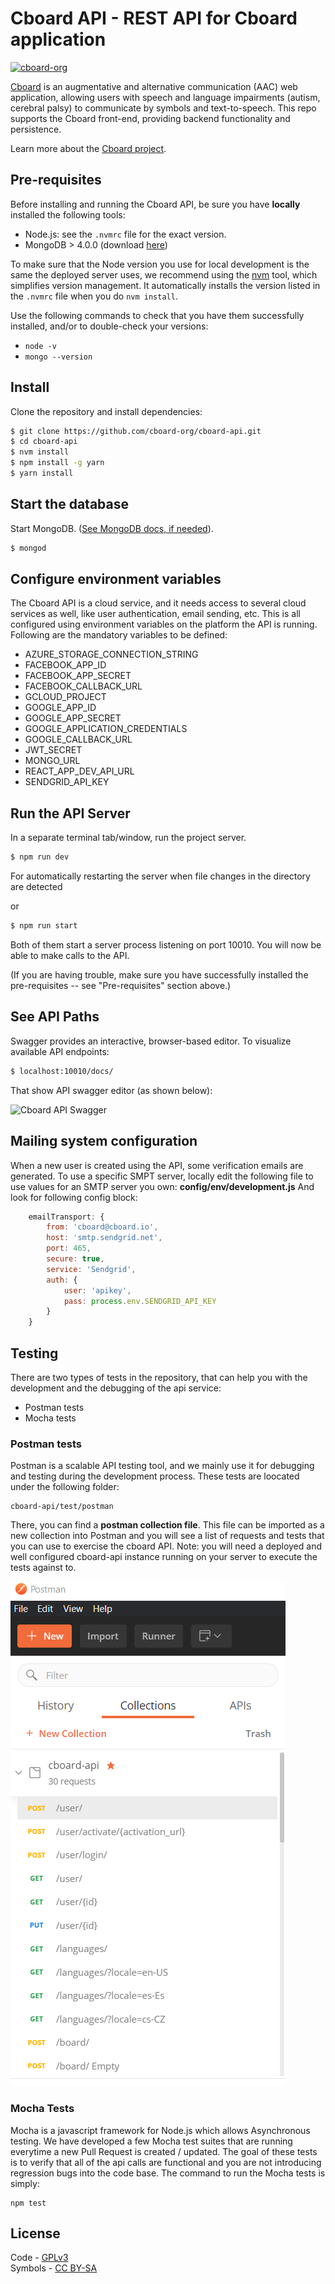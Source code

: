 # Cboard API - REST API for Cboard application

[![cboard-org](https://circleci.com/gh/cboard-org/cboard-api.svg?style=shield)](https://app.circleci.com/pipelines/github/cboard-org/cboard-api)

[Cboard](https://app.cboard.io/) is an augmentative and alternative communication (AAC) web application, allowing users with speech and language impairments (autism, cerebral palsy) to communicate by symbols and text-to-speech. This repo supports the Cboard front-end, providing backend functionality and persistence.

Learn more about the [Cboard project](https://github.com/cboard-org/cboard).

## Pre-requisites
Before installing and running the Cboard API, be sure you have **locally** installed the following tools:
* Node.js: see the `.nvmrc` file for the exact version.
* MongoDB > 4.0.0 (download [here](https://docs.mongodb.com/manual/installation/))

To make sure that the Node version you use for local development is the same the deployed server uses, we recommend using the [nvm](https://github.com/nvm-sh/nvm) tool, which simplifies version management.
It automatically installs the version listed in the `.nvmrc` file when you do `nvm install`.

Use the following commands to check that you have them successfully installed, and/or to double-check your versions:
* `node -v`
* `mongo --version`

## Install
Clone the repository and install dependencies:
```bash
$ git clone https://github.com/cboard-org/cboard-api.git
$ cd cboard-api
$ nvm install
$ npm install -g yarn
$ yarn install
```

## Start the database

Start MongoDB. ([See MongoDB docs, if needed](https://docs.mongodb.com/manual/tutorial/manage-mongodb-processes/)).

```bash
$ mongod
```

## Configure environment variables

The Cboard API is a cloud service, and it needs access to several cloud services as well, like user authentication, email sending, etc. This is all configured using environment variables on the platform the API is running. Following are the mandatory variables to be defined:

* AZURE_STORAGE_CONNECTION_STRING
* FACEBOOK_APP_ID
* FACEBOOK_APP_SECRET
* FACEBOOK_CALLBACK_URL
* GCLOUD_PROJECT
* GOOGLE_APP_ID
* GOOGLE_APP_SECRET
* GOOGLE_APPLICATION_CREDENTIALS
* GOOGLE_CALLBACK_URL
* JWT_SECRET
* MONGO_URL
* REACT_APP_DEV_API_URL
* SENDGRID_API_KEY

## Run the API Server

In a separate terminal tab/window, run the project server.

```bash
$ npm run dev 
```
For automatically restarting the server when file changes in the directory are detected

or 

```bash
$ npm run start
```
Both of them start a server process listening on port 10010. You will now be able to make calls to the API.

(If you are having trouble, make sure you have successfully installed the pre-requisites -- see "Pre-requisites" section above.)

## See API Paths

Swagger provides an interactive, browser-based editor. To visualize available API endpoints:

```bash
$ localhost:10010/docs/
```
That show API swagger editor (as shown below):

<img src='https://i.imgur.com/pt0eJVQ.png' width='600' alt='Cboard API Swagger'>

## Mailing system configuration
When a new user is created using the API, some verification emails are generated. To use a specific SMPT server, locally edit the following file to use values for an SMTP server you own:
**config/env/development.js**
And look for following config block:
```javascript
    emailTransport: {
        from: 'cboard@cboard.io',
        host: 'smtp.sendgrid.net',
        port: 465,
        secure: true,
        service: 'Sendgrid',
        auth: {
            user: 'apikey',
            pass: process.env.SENDGRID_API_KEY
        }
    }
```

## Testing 
There are two types of tests in the repository, that can help you with the development and the debugging of the api service: 

* Postman tests 
* Mocha tests

### Postman tests 
Postman is a scalable API testing tool, and we mainly use it for debugging and testing during the development process. These tests are loocated under the following folder: 
```
cboard-api/test/postman
```

There, you can find a **postman collection file**. This file can be imported as a new collection into Postman and you will see a list of requests and tests that you can use to exercise the cboard API.
Note: you will need a deployed and well configured cboard-api instance running on your server to execute the tests against to. 

![Cboard API Postman](public/images/postman.png)

### Mocha Tests
Mocha is a javascript framework for Node.js which allows Asynchronous testing. We have developed a few Mocha test suites that are running everytime a new Pull Request is created / updated. 
The goal of these tests is to verify that all of the api calls are functional and you are not introducing regression bugs into the code base. 
The command to run the Mocha tests is simply: 

```
npm test 
```

## License

Code - [GPLv3](https://github.com/shayc/cboard/blob/master/LICENSE)  
Symbols - [CC BY-SA](https://creativecommons.org/licenses/by-sa/2.0/uk/)

